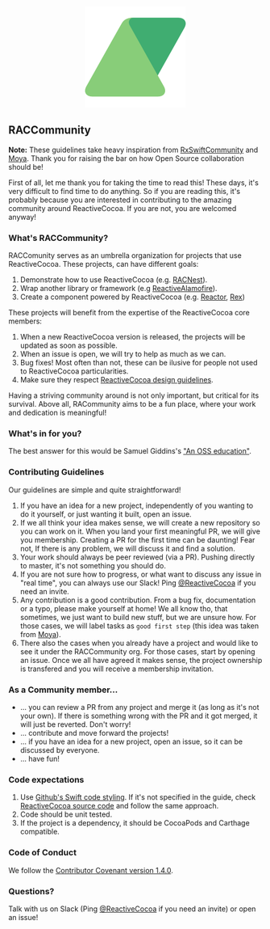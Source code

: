 <p align="center"><img src="Logo/rac-alpha-logo.png"/>

## RACCommunity

**Note:** These guidelines take heavy inspiration from [RxSwiftCommunity](https://github.com/RxSwiftCommunity) and [Moya](https://github.com/Moya/contributors). Thank you for raising the bar on how Open Source collaboration should be!  

First of all, let me thank you for taking the time to read this! These days, it's very difficult to find time to do anything. So if you are reading this, it's probably because you are interested in contributing to the amazing community around ReactiveCocoa. If you are not, you are welcomed anyway! 

### What's RACCommunity?

RACComunity serves as an umbrella organization for projects that use ReactiveCocoa. These projects, can have different goals:

1. Demonstrate how to use ReactiveCocoa  (e.g. [RACNest](https://github.com/RuiAAPeres/RACNest)).
2. Wrap another library or framework (e.g [ReactiveAlamofire](https://github.com/envoy/ReactiveAlamofire)).
3. Create a component powered by ReactiveCocoa (e.g. [Reactor](https://github.com/MailOnline/Reactor), [Rex](https://github.com/neilpa/Rex))

These projects will benefit from the expertise of the ReactiveCocoa core members:

1. When a new ReactiveCocoa version is released, the projects will be updated as soon as possible.
2. When an issue is open, we will try to help as much as we can.
3. Bug fixes! Most often than not, these can be ilusive for people not used to ReactiveCocoa particularities. 
4. Make sure they respect [ReactiveCocoa design guidelines](https://github.com/ReactiveCocoa/ReactiveCocoa/blob/master/Documentation/DesignGuidelines.md).

Having a striving community around is not only important, but critical for its survival.  Above all, RACommunity aims to be a fun place, where your work and dedication is meaningful! 

### What's in for you?

The best answer for this would be Samuel Giddins's ["An OSS education"](https://realm.io/news/altconf-samuel-e-giddins-an-oss-education/).

### Contributing Guidelines

Our guidelines are simple and quite straightforward!

1. If you have an idea for a new project, independently of you wanting to do it yourself, or just wanting it built,  open an issue. 
2. If we all think your idea makes sense, we will create a new repository so you can work on it. When you land your first meaningful PR, we will give you membership. Creating a PR for the first time can be daunting! Fear not,  If there is any problem, we will discuss it and find a solution. 
3. Your work should always be peer reviewed (via a PR). Pushing directly to master, it's not something you should do. 
3. If you are not sure how to progress, or what want to discuss any issue in "real time", you can always use our Slack! Ping [@ReactiveCocoa](https://twitter.com/ReactiveCocoa) if you need an invite. 
4. Any contribution is a good contribution. From a bug fix, documentation or a typo, please make yourself at home! We all know tho, that sometimes, we just want to build new stuff, but we are unsure how. For those cases, we will label tasks as `good first step` (this idea was taken from [Moya](https://github.com/Moya/contributors/tree/1.0.0#how-can-we-help-you-get-comfortable-contributing)).
5. There also the cases when you already have a project and would like to see it under the RACCommunity org. For those cases, start by opening an issue. Once we all have agreed it makes sense, the project ownership is transfered and you will receive a membership invitation. 

### As a Community member...

*  ... you can review a PR from any project and merge it (as long as it's not your own). If there is something wrong with the PR and it got merged, it will just be reverted. Don't worry! 
*  ... contribute and move forward the projects! 
* ... if you have an idea for a new project, open an issue, so it can be discussed by everyone.
* ... have fun! 

### Code expectations

1. Use [Github's Swift code styling](https://github.com/github/swift-style-guide). If it's not specified in the guide, check [ReactiveCocoa source code](https://github.com/ReactiveCocoa/ReactiveCocoa/tree/master/ReactiveCocoa/Swift) and follow the same approach. 
2. Code should be unit tested. 
3. If the project is a dependency, it should be CocoaPods and Carthage compatible. 

### Code of Conduct

We follow the [Contributor Covenant version 1.4.0](http://contributor-covenant.org/version/1/4/).

### Questions?

Talk with us on Slack (Ping [@ReactiveCocoa](https://twitter.com/ReactiveCocoa) if you need an invite) or open an issue!
